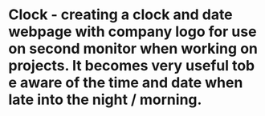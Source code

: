 # Clock - creating a clock and date webpage with company logo for use on second monitor when working on projects.  It becomes very useful tob e aware of the time and date when late into the night / morning.
